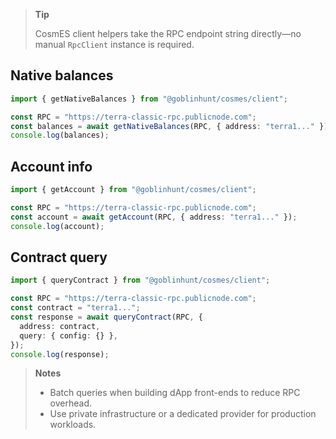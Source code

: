 > **Tip**
>
> CosmES client helpers take the RPC endpoint string directly—no manual `RpcClient` instance is required.

## Native balances

```ts
import { getNativeBalances } from "@goblinhunt/cosmes/client";

const RPC = "https://terra-classic-rpc.publicnode.com";
const balances = await getNativeBalances(RPC, { address: "terra1..." });
console.log(balances);
```

## Account info

```ts
import { getAccount } from "@goblinhunt/cosmes/client";

const RPC = "https://terra-classic-rpc.publicnode.com";
const account = await getAccount(RPC, { address: "terra1..." });
console.log(account);
```

## Contract query

```ts
import { queryContract } from "@goblinhunt/cosmes/client";

const RPC = "https://terra-classic-rpc.publicnode.com";
const contract = "terra1...";
const response = await queryContract(RPC, {
  address: contract,
  query: { config: {} },
});
console.log(response);
```

> **Notes**
> - Batch queries when building dApp front-ends to reduce RPC overhead.
> - Use private infrastructure or a dedicated provider for production workloads.
